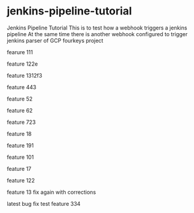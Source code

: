 # jenkins-pipeline-tutorial
Jenkins Pipeline Tutorial
 This is to test how a webhook triggers a jenkins pipeline
 At the same time there is another webhook configured to trigger jenkins parser of GCP fourkeys project

fearure 111

feature 122e


feature 1312f3

feature 443

feature 52

feature 62

feature 723

feature 18

feature 191


feature 101


feature 17


feature 122

feature 13 fix again with corrections

latest bug fix
test
feature 334
